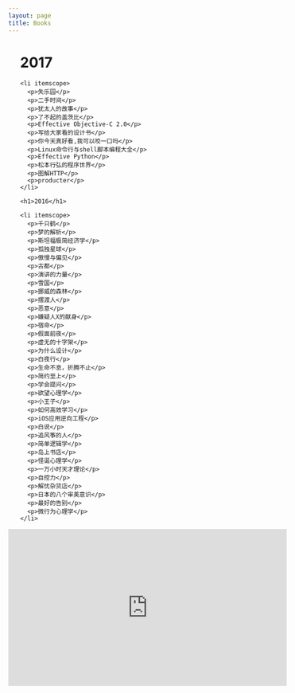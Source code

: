 ```yaml
---
layout: page
title: Books
---
```


<ul class="posts">
    <h1>2017</h1>

    <li itemscope>
      <p>失乐园</p>
      <p>二手时间</p>
      <p>犹太人的故事</p>
      <p>了不起的盖茨比</p>
      <p>Effective Objective-C 2.0</p>
      <p>写给大家看的设计书</p>
      <p>你今天真好看,我可以咬一口吗</p>
      <p>Linux命令行与shell脚本编程大全</p>
      <p>Effective Python</p>
      <p>松本行弘的程序世界</p>
      <p>图解HTTP</p>
      <p>producter</p>
    </li>

    <h1>2016</h1>

    <li itemscope>
      <p>千只鹤</p>
      <p>梦的解析</p>
      <p>斯坦福极简经济学</p>
      <p>孤独星球</p>
      <p>傲慢与偏见</p>
      <p>古都</p>
      <p>演讲的力量</p>
      <p>雪国</p>
      <p>挪威的森林</p>
      <p>摆渡人</p>
      <p>恶意</p>
      <p>嫌疑人X的献身</p>
      <p>宿命</p>
      <p>假面前夜</p>
      <p>虚无的十字架</p>
      <p>为什么设计</p>
      <p>白夜行</p>
      <p>生命不息，折腾不止</p>
      <p>简约至上</p>
      <p>学会提问</p>
      <p>欲望心理学</p>
      <p>小王子</p>
      <p>如何高效学习</p>
      <p>iOS应用逆向工程</p>
      <p>白说</p>
      <p>追风筝的人</p>
      <p>简单逻辑学</p>
      <p>岛上书店</p>
      <p>怪诞心理学</p>
      <p>一万小时天才理论</p>
      <p>自控力</p>
      <p>解忧杂货店</p>
      <p>日本的八个审美意识</p>
      <p>最好的告别</p>
      <p>微行为心理学</p>
    </li>

</ul>

<div class="page">

  <iframe width="560" height="315" src="https://www.youtube.com/embed/Ie_Za5PkHAU?autoplay=1&start=3" frameborder="0" allowfullscreen></iframe>

</div>